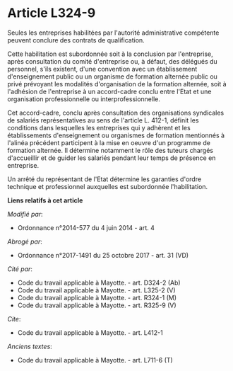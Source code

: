 # Article L324-9

Seules les entreprises habilitées par l'autorité administrative compétente peuvent conclure des contrats de qualification. 

Cette habilitation est subordonnée soit à la conclusion par l'entreprise, après consultation du comité d'entreprise ou, à
défaut, des délégués du personnel, s'ils existent, d'une convention avec un établissement d'enseignement public ou un
organisme de formation alternée public ou privé prévoyant les modalités d'organisation de la formation alternée, soit à
l'adhésion de l'entreprise à un accord-cadre conclu entre l'Etat et une organisation professionnelle ou
interprofessionnelle. 

Cet accord-cadre, conclu après consultation des organisations syndicales de salariés représentatives au sens de l'article L.
412-1, définit les conditions dans lesquelles les entreprises qui y adhèrent et les établissements d'enseignement ou
organismes de formation mentionnés à l'alinéa précédent participent à la mise en oeuvre d'un programme de formation alternée.
Il détermine notamment le rôle des tuteurs chargés d'accueillir et de guider les salariés pendant leur temps de présence en
entreprise. 

Un arrêté du représentant de l'Etat détermine les garanties d'ordre technique et professionnel auxquelles est subordonnée
l'habilitation.

**Liens relatifs à cet article**

_Modifié par_:

  - Ordonnance n°2014-577 du 4 juin 2014 - art. 4

_Abrogé par_:

  - Ordonnance n°2017-1491 du 25 octobre 2017 - art. 31 (VD)

_Cité par_:

  - Code du travail applicable à Mayotte. - art. D324-2 (Ab)
  - Code du travail applicable à Mayotte. - art. L325-2 (V)
  - Code du travail applicable à Mayotte. - art. R324-1 (M)
  - Code du travail applicable à Mayotte. - art. R325-9 (V)

_Cite_:

  - Code du travail applicable à Mayotte. - art. L412-1

_Anciens textes_:

  - Code du travail applicable à Mayotte. - art. L711-6 (T)
